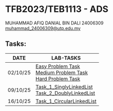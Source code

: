 # TFB2023/TEB1113 - ADS
MUHAMMAD AFIQ DANIAL BIN DALI
24006309
muhammad_24006309@utp.edu.my

## Tasks:

| DATE | LAB-TASKS |
|------|-----------|
|02/10/25| [Easy Problem Task](./02-10ADS/easy-2-10-ADS.cpp)<br>[Medium Problem Task](./02-10ADS/medium-2-10-ADS.cpp)<br>[Hard Problem Task](./02-10ADS/hard-2-10-ADS.cpp) |
|09/10/25| [Task_1_SinglyLinkedList](./25-10-09-Task-1-2/Task_1.cpp)<br>[Task_2_DoublyLinkedList](./25-10-09-Task-1-2/Task_2.cpp) |
|16/10/25| [Task_1_CircularLinkedList](./25_10_16-Task1/task_1.cpp)|

